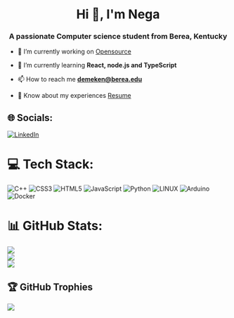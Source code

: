 <h1 align="center">Hi 👋, I'm Nega</h1>
<h3 align="center">A passionate Computer science student from Berea, Kentucky</h3>

- 🔭 I’m currently working on [Opensource](https://github.com/pearcej/opensource)

- 🌱 I’m currently learning **React, node.js and TypeScript**

- 📫 How to reach me **demeken@berea.edu**

- 📄 Know about my experiences [Resume](https://www.linkedin.com/in/nega-demeke-160b1a253/overlay/1635528195569/single-media-viewer/?profileId=ACoAAD6iyVgBnVW9E2iDG5tiBJfE74f26OnUfeU)
## 🌐 Socials:
[![LinkedIn](https://img.shields.io/badge/LinkedIn-%230077B5.svg?logo=linkedin&logoColor=white)](https://linkedin.com/in/https://www.linkedin.com/in/nega-demeke-160b1a253/) 

# 💻 Tech Stack:
![C++](https://img.shields.io/badge/c++-%2300599C.svg?style=for-the-badge&logo=c%2B%2B&logoColor=white) ![CSS3](https://img.shields.io/badge/css3-%231572B6.svg?style=for-the-badge&logo=css3&logoColor=white) ![HTML5](https://img.shields.io/badge/html5-%23E34F26.svg?style=for-the-badge&logo=html5&logoColor=white) ![JavaScript](https://img.shields.io/badge/javascript-%23323330.svg?style=for-the-badge&logo=javascript&logoColor=%23F7DF1E) ![Python](https://img.shields.io/badge/python-3670A0?style=for-the-badge&logo=python&logoColor=ffdd54) ![LINUX](https://img.shields.io/badge/Linux-FCC624?style=for-the-badge&logo=linux&logoColor=black) ![Arduino](https://img.shields.io/badge/-Arduino-00979D?style=for-the-badge&logo=Arduino&logoColor=white) ![Docker](https://img.shields.io/badge/docker-%230db7ed.svg?style=for-the-badge&logo=docker&logoColor=white)
# 📊 GitHub Stats:
![](https://github-readme-stats.vercel.app/api?username=demekenega&theme=dark&hide_border=false&include_all_commits=true&count_private=false)<br/>
![](https://github-readme-streak-stats.herokuapp.com/?user=demekenega&theme=dark&hide_border=false)<br/>
![](https://github-readme-stats.vercel.app/api/top-langs/?username=demekenega&theme=dark&hide_border=false&include_all_commits=true&count_private=false&layout=compact)

## 🏆 GitHub Trophies
![](https://github-profile-trophy.vercel.app/?username=demekenega&theme=radical&no-frame=false&no-bg=true&margin-w=4)

<!-- Proudly created with GPRM ( https://gprm.itsvg.in ) -->
